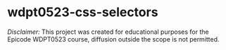 ﻿# wdpt0523-css-selectors

*Disclaimer:* This project was created for educational purposes for the Epicode WDPT0523 course, diffusion outside the scope is not permitted.
